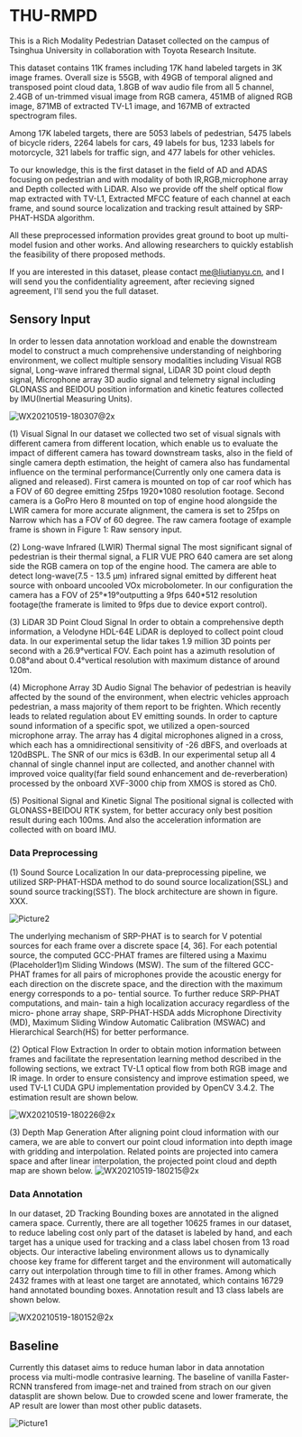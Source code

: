 # THU-RMPD
This is a Rich Modality Pedestrian Dataset collected on the campus of Tsinghua University in collaboration with Toyota Research Insitute. 

This dataset contains 11K frames including 17K hand labeled targets in 3K image frames. Overall size is 55GB, with 49GB of temporal aligned and transposed point cloud data, 1.8GB of wav audio file from all 5 channel, 2.4GB of un-trimmed visual image from RGB camera, 451MB of aligned RGB image, 871MB of extracted TV-L1 image, and 167MB of extracted spectrogram files. 

Among 17K labeled targets, there are 5053 labels of pedestrian, 5475 labels of bicycle riders, 2264 labels for cars, 49 labels for bus, 1233 labels for motorcycle, 321 labels for traffic sign, and 477 labels for other vehicles.

To our knowledge, this is the first dataset in the field of AD and ADAS focusing on pedestrian and with modality of both IR,RGB,microphone array and Depth collected with LiDAR. Also we provide off the shelf optical flow map extracted with TV-L1, Extracted MFCC feature of each channel at each frame, and sound source localization and tracking result attained by SRP-PHAT-HSDA algorithm.

All these preprocessed information provides great ground to boot up multi-model fusion and other works. And allowing researchers to quickly establish the feasibility of there proposed methods.

If you are interested in this dataset, please contact me@liutianyu.cn, and I will send you the confidentiality agreement, after recieving signed agreement, I'll send you the full dataset.

## Sensory Input
In order to lessen data annotation workload and enable the downstream model to construct a much comprehensive understanding of neighboring environment, we collect multiple sensory modalities including Visual RGB signal, Long-wave infrared thermal signal, LiDAR 3D point cloud depth signal, Microphone array 3D audio signal and telemetry signal including GLONASS and BEIDOU position information and kinetic features collected by IMU(Inertial Measuring Units).

![WX20210519-180307@2x](./images/WX20210519-180307@2x.png)

(1)	Visual Signal
In our dataset we collected two set of visual signals with different camera from different location, which enable us to evaluate the impact of different camera has toward downstream tasks, also in the field of single camera depth estimation, the height of camera also has fundamental influence on the terminal performance(Currently only one camera data is aligned and released). First camera is mounted on top of car roof which has a FOV of 60 degree emitting 25fps 1920*1080 resolution footage. Second camera is a GoPro Hero 8 mounted on top of engine hood alongside the LWIR camera for more accurate alignment, the camera is set to 25fps on Narrow which has a FOV of 60 degree. The raw camera footage of example frame is shown in Figure 1: Raw sensory input.

(2)	Long-wave Infrared (LWIR) Thermal signal
The most significant signal of pedestrian is their thermal signal, a FLIR VUE PRO 640 camera are set along side the RGB camera on top of the engine hood. The camera are able to detect long-wave(7.5 - 13.5 µm) infrared signal emitted by different heat source with onboard uncooled VOx microbolometer. In our configuration the camera has a FOV of 25°\*19°outputting a 9fps 640\*512 resolution footage(the framerate is limited to 9fps due to device export control).

(3)	LiDAR 3D Point Cloud Signal
In order to obtain a comprehensive depth information, a Velodyne HDL-64E LiDAR is deployed to collect point cloud data. In our experimental setup the lidar takes 1.9 million 3D points per second with a 26.9°vertical FOV. Each point has a azimuth resolution of 0.08°and about 0.4°vertical resolution with maximum distance of around 120m.

(4)	Microphone Array 3D Audio Signal
The behavior of pedestrian is heavily affected by the sound of the environment, when electric vehicles approach pedestrian, a mass majority of them report to be frighten. Which recently leads to related regulation about EV emitting sounds. In order to capture sound information of a specific spot, we utilized a open-sourced microphone array. The array has 4 digital microphones aligned in a cross, which each has a omnidirectional sensitivity of -26 dBFS, and overloads at 120dBSPL. The SNR of our mics is 63dB. In our experimental setup all 4 channal of single channel input are collected, and another channel with improved voice quality(far field sound enhancement and de-reverberation) processed by the onboard XVF-3000 chip from XMOS is stored as Ch0. 

(5)	Positional Signal and Kinetic Signal
The positional signal is collected with GLONASS+BEIDOU RTK system, for better accuracy only best position result during each 100ms. And also the acceleration information are collected with on board IMU.

### Data Preprocessing

(1)	Sound Source Localization
In our data-preprocessing pipeline, we utilized SRP-PHAT-HSDA method  to do sound source localization(SSL) and sound source tracking(SST). The block architecture are shown in figure. XXX.

![Picture2](./images/Picture2.png)

The underlying mechanism of SRP-PHAT is to search for V potential sources for each frame over a discrete space [4, 36]. For each potential source, the computed GCC-PHAT frames are filtered using a Maximu (Placeholder1)m Sliding Windows (MSW). The sum of the filtered GCC-PHAT frames for all pairs of microphones provide the acoustic energy for each direction on the discrete space, and the direction with the maximum energy corresponds to a po- tential source. To further reduce SRP-PHAT computations, and main- tain a high localization accuracy regardless of the micro- phone array shape, SRP-PHAT-HSDA adds Microphone Directivity (MD), Maximum Sliding Window Automatic Calibration (MSWAC) and Hierarchical Search(HS) for better performance.

(2)	Optical Flow Extraction
In order to obtain motion information between frames and facilitate the representation learning method described in the following sections, we extract TV-L1 optical flow  from both RGB image and IR image. In order to ensure consistency and improve estimation speed, we used TV-L1 CUDA GPU implementation provided by OpenCV 3.4.2. The estimation result are shown below.

![WX20210519-180226@2x](./images/WX20210519-180226@2x.png)

(3)	Depth Map Generation
After aligning point cloud information with our camera, we are able to convert our point cloud information into depth image with gridding and interpolation. Related points are projected into camera space and after linear interpolation, the projected point cloud and depth map are shown below.
 ![WX20210519-180215@2x](./images/WX20210519-180215@2x.png)


### Data Annotation
In our dataset, 2D Tracking Bounding boxes are annotated in the aligned camera space. Currently, there are all together 10625 frames in our dataset, to reduce labeling cost only part of the dataset is labeled by hand, and each target has a unique used for tracking and a class label chosen from 13 road objects. Our interactive labeling environment allows us to dynamically choose key frame for different target and the environment will automatically carry out interpolation through time to fill in other frames. Among which 2432 frames with at least one target are annotated, which contains 16729 hand annotated bounding boxes. Annotation result and 13 class labels are shown below.

![WX20210519-180152@2x](./images/WX20210519-180152@2x.png)

## Baseline

Currently this dataset aims to reduce human labor in data annotation process via multi-modle contrasive learning. The baseline of vanilla Faster-RCNN transfered from image-net and trained from strach on our given datasplit are shown below. Due to crowded scene and lower framerate, the AP result are lower than most other public datasets.

 ![Picture1](./images/Picture1.png)

